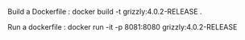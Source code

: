 Build a Dockerfile :  docker build -t grizzly:4.0.2-RELEASE .

Run a dockerfile :  docker run -it -p 8081:8080 grizzly:4.0.2-RELEASE
